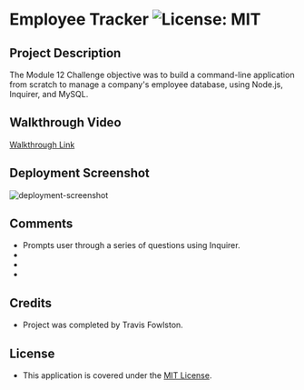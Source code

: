 # Employee Tracker ![License: MIT](https://img.shields.io/badge/License-MIT-yellow.svg)

## Project Description

The Module 12 Challenge objective was to build a command-line application from scratch to manage a company's employee database, using Node.js, Inquirer, and MySQL.

## Walkthrough Video

[Walkthrough Link]()

## Deployment Screenshot

![deployment-screenshot]()

## Comments

- Prompts user through a series of questions using Inquirer.
-
-
-

## Credits

- Project was completed by Travis Fowlston.

## License

- This application is covered under the [MIT License](https://opensource.org/licenses/MIT).
